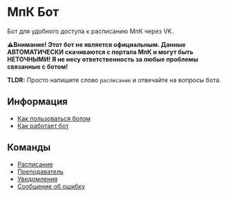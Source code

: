 # МпК Бот

Бот для удобного доступа к расписанию МпК через VK.

**⚠️Внимание! Этот бот не является официальным. Данные АВТОМАТИЧЕСКИ скачиваются с портала МпК и могут быть НЕТОЧНЫМИ! Я не несу ответственность за любые проблемы связанные с ботом!**

**TLDR:** Просто напишите слово `расписание` и отвечайте на вопросы бота.

## Информация

- [Как пользоваться ботом](info/howtouse.md)
- [Как работает бот](info/howitworks)

## Команды

- [Расписание](cmd/timetable.md)
- [Преподаватель](cmd/teacher.md)
- [Уведомления](cmd/notify.md)
- [Сообщение об ошибку](cmd/report.md)
